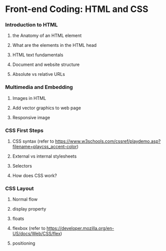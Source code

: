 # Front-end Coding: HTML and CSS


### Introduction to HTML

1. the Anatomy of an HTML element

2. What are the elements in the HTML head

3. HTML text fundamentals

4. Document and website structure

5. Absolute vs relative URLs

### Multimedia and Embedding

1. Images in HTML

2. Add vector graphics to web page

3. Responsive image

### CSS First Steps

1. CSS syntax  (refer to https://www.w3schools.com/cssref/playdemo.asp?filename=playcss_accent-color)

2. External vs internal stylesheets

3. Selectors

4. How does CSS work?

### CSS Layout

1. Normal flow

2. display property

3. floats

4. flexbox  (refer to https://developer.mozilla.org/en-US/docs/Web/CSS/flex)

5. positioning
